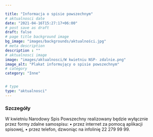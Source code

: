 ```yaml
---

title: "Informacja o spisie powszechnym"
# aktualnosci date
date: "2021-04-16T15:27:17+06:00"
# post save as draft
draft: false
# page title background image
bg_image: "images/backgrounds/aktualności.jpg"
# meta description
description : ""
# aktualnosci image
image: "images/aktualnosci/W kwietniu NSP- zdalnie.png"
image_alt: "Plakat informujący o spisie powszechnym"
# category
category: "Inne"


# type
type: "aktualnosci"
---
```


### Szczegóły

W kwietniu Narodowy Spis Powszechny realizowany będzie wyłącznie przez formy zdalne samospisu:
• przez internet za pomocą aplikacji spisowej,
• przez telefon, dzwoniąc na infolinię 22 279 99 99.

